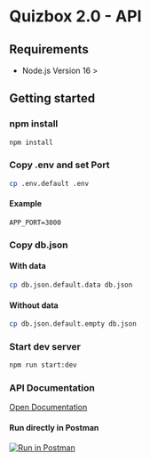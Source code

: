 # Quizbox 2.0 - API

## Requirements

- Node.js Version 16 >

## Getting started

### npm install

```sh
npm install
```

### Copy .env and set Port

```sh
cp .env.default .env
```

#### Example

```
APP_PORT=3000
```

### Copy db.json

#### With data

```sh
cp db.json.default.data db.json
```

#### Without data

```sh
cp db.json.default.empty db.json
```

### Start dev server

```sh
npm run start:dev
```

### API Documentation

[Open Documentation](https://documenter.getpostman.com/view/25563179/2s93CNMsiL)

#### Run directly in Postman

[![Run in Postman](https://run.pstmn.io/button.svg)](https://app.getpostman.com/run-collection/25563179-092aa9b2-5ecc-4d25-bd89-79a637444584?action=collection%2Ffork&collection-url=entityId%3D25563179-092aa9b2-5ecc-4d25-bd89-79a637444584%26entityType%3Dcollection%26workspaceId%3Ddce28e36-74c7-40b4-aac3-17f9322aabb2)

